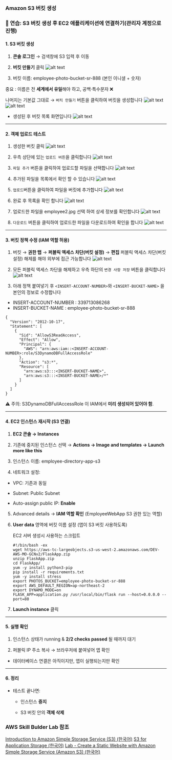 ### Amazon S3 버킷 생성

### 📝 연습: S3 버킷 생성 후 EC2 애플리케이션에 연결하기(관리자 계정으로 진행)


#### 1. S3 버킷 생성

1. **콘솔 로그인** → 검색창에 S3 입력 후 이동

2. **버킷 만들기** 클릭
![alt text](image-29.png)


3. 버킷 이름: employee-photo-bucket-sr-888 (본인 이니셜 + 숫자)

  중요 : 이름은 전 **세계에서 유일**해야 하고, 공백·특수문자 ❌

  나머지는 기본값 그대로 → `버킥 만들기` 버튼을 클릭하여  버킷을 생성합니다 
![alt text](image-31.png)
![alt text](image-32.png)

- 생성된 후 버킷 목록 화면입니다 
![alt text](image-33.png)


---

#### 2. 객체 업로드 테스트

1. 생성한 버킷 클릭 
![alt text](image-34.png)

2. 우측 상단에 있는 `업로드 버튼`을 클릭합니다 
![alt text](image-35.png)

3. `파일 추가` 버튼을 클릭하여 업로드할 파일을 선택합니다 
![alt text](image-36.png)

4. 추가된 파일을 목록에서 확인 할 수 있습니다 
![alt text](image-39.png)

5. `업로드`버튼을 클릭하여 파일을 버킷에 추가합니다 
![alt text](image-38.png) 

6. 완료 후 목록을 확인 합니다 
![alt text](image-40.png)

7. 업로드한 파일을 employee2.jpg 선택 하여 상세 정보를 확인합니다 
![alt text](image-41.png)

8. `다운로드` 버튼을 클릭하여 업로드한 파일을 다운로드하여 확인을 합니다 
![alt text](image-42.png)


---

#### 3. 버킷 정책 수정 (IAM 역할 허용)

1. 버킷 → **권한 탭** → **퍼블릭 엑세스 차단(버킷 설정)** → **편집** 
퍼블릭 액세스 차단(버킷 설정) 해제를 해야 외부에 접근 가능합니다
![alt text](image-45.png)

2. 모든 퍼블릭 액세스 차단을 해제하고 우측 하단의 `변경 사항 저장` 버튼을 클릭합니다
![alt text](image-44.png)

2. 아래 정책 붙여넣기 후 `<INSERT-ACCOUNT-NUMBER>`와 
`<INSERT-BUCKET-NAME>` 을 본인의 정보로 수정합니다

- INSERT-ACCOUNT-NUMBER : 339713086268
- INSERT-BUCKET-NAME : employee-photo-bucket-sr-888

```
{
  "Version": "2012-10-17",
  "Statement": [
    {
      "Sid": "AllowS3ReadAccess",
      "Effect": "Allow",
      "Principal": {
        "AWS": "arn:aws:iam::<INSERT-ACCOUNT-NUMBER>:role/S3DynamoDBFullAccessRole"
      },
      "Action": "s3:*",
      "Resource": [
        "arn:aws:s3:::<INSERT-BUCKET-NAME>",
        "arn:aws:s3:::<INSERT-BUCKET-NAME>/*"
      ]
    }
  ]
}
```
⚠️ 주의: S3DynamoDBFullAccessRole 이 IAM에서 **미리 생성되어 있어야 함**.

---

#### 4. EC2 인스턴스 재시작 (S3 연결)

1. **EC2 콘솔 → Instances**

2. 기존에 중지된 인스턴스 선택 → **Actions → Image and templates → Launch more like this**

3. 인스턴스 이름: employee-directory-app-s3

4. 네트워크 설정:

  - VPC: 기존과 동일

  - Subnet: Public Subnet

  - Auto-assign public IP: **Enable**

5. Advanced details → **IAM 역할 확인** (EmployeeWebApp S3 권한 있는 역할) 

6. **User data** 영역에 버킷 이름 설정 (앱이 S3 버킷 사용하도록)
    
    EC2 서버 생성시 사용하는 스크립트 
    ```
    #!/bin/bash -ex
    wget https://aws-tc-largeobjects.s3-us-west-2.amazonaws.com/DEV-AWS-MO-GCNv2/FlaskApp.zip
    unzip FlaskApp.zip
    cd FlaskApp/
    yum -y install python3-pip
    pip install -r requirements.txt
    yum -y install stress
    export PHOTOS_BUCKET=employee-photo-bucket-sr-888
    export AWS_DEFAULT_REGION=ap-northeast-2
    export DYNAMO_MODE=on
    FLASK_APP=application.py /usr/local/bin/flask run --host=0.0.0.0 --port=80
    ```

7. **Launch instance** 클릭

---

#### 5. 실행 확인

1. 인스턴스 상태가 running & **2/2 checks passed** 될 때까지 대기

2. 퍼블릭 IP 주소 복사 → 브라우저에 붙여넣어 앱 확인

  - 데이터베이스 연결은 아직이지만, 앱이 실행되는지만 확인

---
#### 6. 정리

- 테스트 끝나면:

  - 인스턴스 **중지**

  - S3 버킷 안의 **객체 삭제**

### AWS Skill Bulder Lab 참조
[Introduction to Amazon Simple Storage Service (S3) (한국어)](https://skillbuilder.aws/learn/R54NZHEX5K/introduction-to-amazon-simple-storage-service-s3-/1UKWXUSA33)
[S3 for Application Storage (한국어)](https://skillbuilder.aws/learn/U8S8ACMX1B/s3-for-application-storage-/DVM497S8TP)
[Lab - Create a Static Website with Amazon Simple Storage Service (Amazon S3) (한국어)](https://skillbuilder.aws/learn/2NMXKK69FU/lab--create-a-static-website-with-amazon-simple-storage-service-amazon-s3-/NC2Y18G9MJ)

